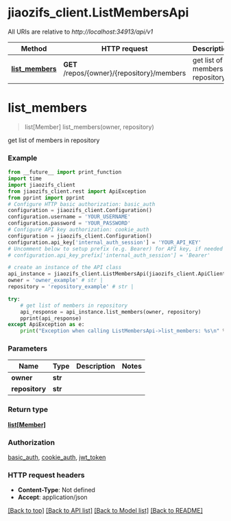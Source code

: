 # jiaozifs_client.ListMembersApi

All URIs are relative to *http://localhost:34913/api/v1*

Method | HTTP request | Description
------------- | ------------- | -------------
[**list_members**](ListMembersApi.md#list_members) | **GET** /repos/{owner}/{repository}/members | get list of members in repository

# **list_members**
> list[Member] list_members(owner, repository)

get list of members in repository

### Example
```python
from __future__ import print_function
import time
import jiaozifs_client
from jiaozifs_client.rest import ApiException
from pprint import pprint
# Configure HTTP basic authorization: basic_auth
configuration = jiaozifs_client.Configuration()
configuration.username = 'YOUR_USERNAME'
configuration.password = 'YOUR_PASSWORD'
# Configure API key authorization: cookie_auth
configuration = jiaozifs_client.Configuration()
configuration.api_key['internal_auth_session'] = 'YOUR_API_KEY'
# Uncomment below to setup prefix (e.g. Bearer) for API key, if needed
# configuration.api_key_prefix['internal_auth_session'] = 'Bearer'

# create an instance of the API class
api_instance = jiaozifs_client.ListMembersApi(jiaozifs_client.ApiClient(configuration))
owner = 'owner_example' # str | 
repository = 'repository_example' # str | 

try:
    # get list of members in repository
    api_response = api_instance.list_members(owner, repository)
    pprint(api_response)
except ApiException as e:
    print("Exception when calling ListMembersApi->list_members: %s\n" % e)
```

### Parameters

Name | Type | Description  | Notes
------------- | ------------- | ------------- | -------------
 **owner** | **str**|  | 
 **repository** | **str**|  | 

### Return type

[**list[Member]**](Member.md)

### Authorization

[basic_auth](../README.md#basic_auth), [cookie_auth](../README.md#cookie_auth), [jwt_token](../README.md#jwt_token)

### HTTP request headers

 - **Content-Type**: Not defined
 - **Accept**: application/json

[[Back to top]](#) [[Back to API list]](../README.md#documentation-for-api-endpoints) [[Back to Model list]](../README.md#documentation-for-models) [[Back to README]](../README.md)

